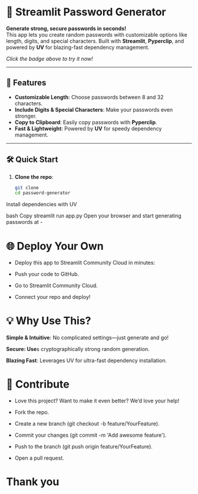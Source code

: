 # 🔐 Streamlit Password Generator

**Generate strong, secure passwords in seconds!**  
This app lets you create random passwords with customizable options like length, digits, and special characters. Built with **Streamlit**, **Pyperclip**, and powered by **UV** for blazing-fast dependency management.


*Click the badge above to try it now!*

---

## 🚀 Features

- **Customizable Length**: Choose passwords between 8 and 32 characters.
- **Include Digits & Special Characters**: Make your passwords even stronger.
- **Copy to Clipboard**: Easily copy passwords with **Pyperclip**.
- **Fast & Lightweight**: Powered by **UV** for speedy dependency management.

---

## 🛠️ Quick Start

1. **Clone the repo**:
   ```bash
   git clone 
   cd password-generator
Install dependencies with UV

bash
Copy
streamlit run app.py
Open your browser and start generating passwords at - 

# 🌐 Deploy Your Own
- Deploy this app to Streamlit Community Cloud in minutes:

- Push your code to GitHub.

- Go to Streamlit Community Cloud.

- Connect your repo and deploy!

# 💡 Why Use This?
**Simple & Intuitive**: No complicated settings—just generate and go!

**Secure: Use**s cryptographically strong random generation.

**Blazing Fast**: Leverages UV for ultra-fast dependency installation.

# 🤝 Contribute
- Love this project? Want to make it even better?
We’d love your help!

- Fork the repo.

- Create a new branch (git checkout -b feature/YourFeature).

- Commit your changes (git commit -m 'Add awesome feature').

- Push to the branch (git push origin feature/YourFeature).

- Open a pull request.

# **Thank you**